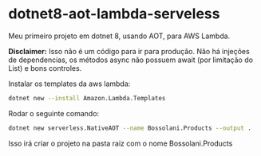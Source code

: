 # dotnet8-aot-lambda-serveless
Meu primeiro projeto em dotnet 8, usando AOT, para AWS Lambda.

**Disclaimer:** Isso não é um código para ir para produção. Não há injeções de dependencias, os métodos async não possuem await (por limitação do List<Product>) e bons controles. 

Instalar os templates da aws lambda:
```bash
dotnet new --install Amazon.Lambda.Templates
```

Rodar o seguinte comando: 
```bash
dotnet new serverless.NativeAOT --name Bossolani.Products --output .
```

Isso irá criar o projeto na pasta raiz com o nome Bossolani.Products